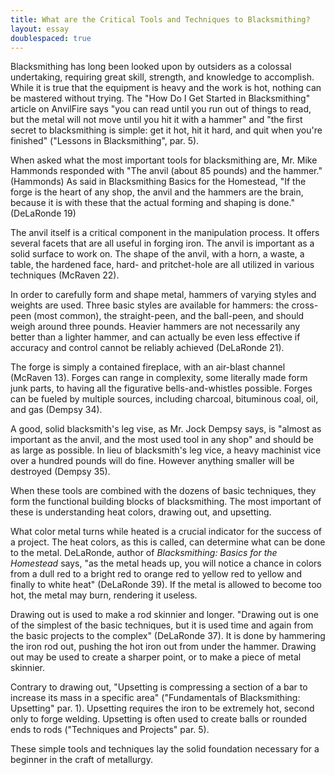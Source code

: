 ```yaml
---
title: What are the Critical Tools and Techniques to Blacksmithing?
layout: essay
doublespaced: true
---
```

Blacksmithing has long been looked upon by outsiders as a colossal undertaking, requiring great skill, strength, and knowledge to accomplish. While it is true that the equipment is heavy and the work is hot, nothing can be mastered without trying. The "How Do I Get Started in Blacksmithing" article on AnvilFire says "you can read until you run out of things to read, but the metal will not move until you hit it with a hammer" and "the first secret to blacksmithing is simple: get it hot, hit it hard, and quit when you're finished" ("Lessons in Blacksmithing", par. 5).

When asked what the most important tools for blacksmithing are, Mr. Mike Hammonds responded with "The anvil (about 85 pounds) and the hammer." (Hammonds) As said in Blacksmithing Basics for the Homestead, "If the forge is the heart of any shop, the anvil and the hammers are the brain, because it is with these that the actual forming and shaping is done." (DeLaRonde 19)

The anvil itself is a critical component in the manipulation process. It offers several facets that are all useful in forging iron. The anvil is important as a solid surface to work on. The shape of the anvil, with a horn, a waste, a table, the hardened face, hard- and pritchet-hole are all utilized in various techniques (McRaven 22).

In order to carefully form and shape metal, hammers of varying styles and weights are used. Three basic styles are available for hammers: the cross-peen (most common), the straight-peen, and the ball-peen, and should weigh around three pounds. Heavier hammers are not necessarily any better than a lighter hammer, and can actually be even less effective if accuracy and control cannot be reliably achieved (DeLaRonde 21).

The forge is simply a contained fireplace, with an air-blast channel (McRaven 13). Forges can range in complexity, some literally made form junk parts, to having all the figurative bells-and-whistles possible. Forges can be fueled by multiple sources, including charcoal, bituminous coal, oil, and gas (Dempsy 34).

A good, solid blacksmith's leg vise, as Mr. Jock Dempsy says, is "almost as important as the anvil, and the most used tool in any shop" and should be as large as possible. In lieu of blacksmith's leg vice, a heavy machinist vice over a hundred pounds will do fine. However anything smaller will be destroyed (Dempsy 35).

When these tools are combined with the dozens of basic techniques, they form the functional building blocks of blacksmithing. The most important of these is understanding heat colors, drawing out, and upsetting.

What color metal turns while heated is a crucial indicator for the success of a project. The heat colors, as this is called, can determine what can be done to the metal. DeLaRonde, author of _Blacksmithing: Basics for the Homestead_ says, "as the metal heads up, you will notice a chance in colors from a dull red to a bright red to orange red to yellow red to yellow and finally to white heat" (DeLaRonde 39). If the metal is allowed to become too hot, the metal may burn, rendering it useless.

Drawing out is used to make a rod skinnier and longer. "Drawing out is one of the simplest of the basic techniques, but it is used time and again from the basic projects to the complex" (DeLaRonde 37). It is done by hammering the iron rod out, pushing the hot iron out from under the hammer. Drawing out may be used to create a sharper point, or to make a piece of metal skinnier.

Contrary to drawing out, "Upsetting is compressing a section of a bar to increase its mass in a specific area" ("Fundamentals of Blacksmithing: Upsetting" par. 1). Upsetting requires the iron to be extremely hot, second only to forge welding. Upsetting is often used to create balls or rounded ends to rods ("Techniques and Projects" par. 5).

These simple tools and techniques lay the solid foundation necessary for a beginner in the craft of metallurgy. 